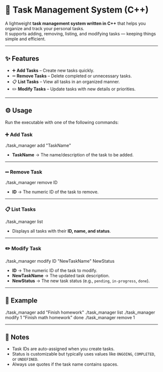 # 📝 Task Management System (C++)

A lightweight **task management system written in C++** that helps you organize and track your personal tasks.  
It supports adding, removing, listing, and modifying tasks — keeping things simple and efficient.  

---

## ✨ Features
- ➕ **Add Tasks** – Create new tasks quickly.  
- ➖ **Remove Tasks** – Delete completed or unnecessary tasks.  
- 📋 **List Tasks** – View all tasks in an organized manner.  
- ✏️ **Modify Tasks** – Update tasks with new details or priorities.  

---

## ⚙️ Usage

Run the executable with one of the following commands:

### ➕ Add Task

./task_manager add "TaskName"

- **TaskName** → The name/description of the task to be added.

---

### ➖ Remove Task

./task_manager remove ID

- **ID** → The numeric ID of the task to remove.

---

### 📋 List Tasks

./task_manager list

- Displays all tasks with their **ID, name, and status**.

---

### ✏️ Modify Task

./task_manager modify ID "NewTaskName" NewStatus

- **ID** → The numeric ID of the task to modify.  
- **NewTaskName** → The updated task description.  
- **NewStatus** → The new task status (e.g., `pending`, `in-progress`, `done`).  

---

## 🧾 Example

./task_manager add "Finish homework"
./task_manager list
./task_manager modify 1 "Finish math homework" done
./task_manager remove 1


---

## 📌 Notes
- Task IDs are auto-assigned when you create tasks.  
- Status is customizable but typically uses values like `ONGOING`, `COMPLETED`, or `UNDEFINED`.  
- Always use quotes if the task name contains spaces.  
